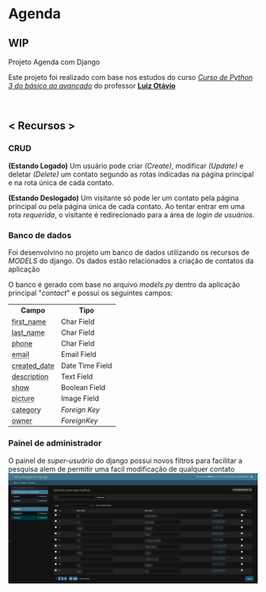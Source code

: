 # Agenda
## WIP
Projeto Agenda com Django

<p>
    Este projeto foi realizado com base nos estudos do curso <a href="https://www.udemy.com/course/python-3-do-zero-ao-avancado/"><em>Curso de Python 3 do básico ao avançado</em></a> do professor <a href="https://github.com/luizomf"><strong>Luiz Otávio</strong></a>
</p>

<br>

<h2> < Recursos > </h2>

<h3><strong> CRUD </strong></h3>

<p>
<strong>(Estando Logado)</strong> Um usuário pode criar <em>(Create)</em>, modificar <em>(Update)</em> e deletar <em>(Delete)</em> um contato segundo as rotas indicadas na página principal e na rota única de cada contato.

<strong>(Estando Deslogado)</strong> Um visitante só pode ler um contato pela página principal ou pela página única de cada contato. Ao tentar entrar em uma rota <em>requerida</em>, o visitante é redirecionado para a área de <em>login de usuários</em>.

</p>
<h3><strong> Banco de dados </strong></h3>
<p>
Foi desenvolvino no projeto um banco de dados utilizando os recursos de <em>MODELS</em> do django. Os dados estão relacionados a criação de contatos da aplicação

O banco é gerado com base no arquivo <em>models.py</em> dentro da aplicação principal "<em>contact</em>" e possui os seguintes campos:
</p>
<div align="center">
    <table>
        <tr>
            <th>Campo</th>
            <th>Tipo</th>
        </tr>
        <tr>
            <td><abbr title="Primeiro Nome">first_name</td></abbr>
            <td>Char Field</td>
        </tr>
        <tr>
            <td><abbr title="Sobrenome">last_name</abbr></td>
            <td>Char Field</td>
        </tr>
        <tr>
            <td><abbr title="Numero de celular">phone</abbr></td>
            <td>Char Field</td>
        </tr>
        <tr>
            <td><abbr title="Email">email</abbr></td>
            <td>Email Field</td>
        </tr>
        <tr>
            <td><abbr title="Data de criação (automático)">created_date</abbr></td>
            <td>Date Time Field</td>
        </tr>
        <tr>
            <td><abbr title="Descrição do contato">description</abbr></td>
            <td>Text Field</td>
        </tr>
        <tr>
            <td><abbr title="Visibilidade do contato">show</abbr></td>
            <td>Boolean Field</td>
        </tr>
        <tr>
            <td><abbr title="Imagem do contato">picture</abbr></td>
            <td>Image Field</td>
        </tr>
        <tr>
            <td><abbr title="Categoria do contato">category</abbr></td>
            <td><em>Foreign Key</em></td>
        </tr>
        <tr>
            <td><abbr title="Criador do contato">owner</abbr></td>
            <td><em>ForeignKey</em></td>
        </tr>
    </table>
</div>
<h3><strong> Painel de administrador </strong></h3>
<p>
    O painel de <em>super-usuário</em> do django possui novos filtros para facilitar a pesquisa alem de permitir uma facil modificação de qualquer contato
    <img src="utils/img/ref.png" alt="Painel administrador Django">
</p>
